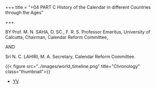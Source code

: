+++
title = "+04 PART C History of the Calendar in different Countries through the Ages"

+++


BY Prof. M. N. SAHA, D. SC., F. R. S. Professor Emeritus, University of Calcutta, Chairman, Calendar Reform Committee,  

AND  

Sri N. C. LAHIRI, M. A. Secretary, Calendar Reform Committee.  



{{< figure src="../images/world_timeline.png" title="Chronology" class="thumbnail">}}


- [YV](https://archive.org/stream/HistoryOfCalendarPanchangaCommittee/History-of-Calendar-Panchanga-Committee#page/n77/mode/2up).
